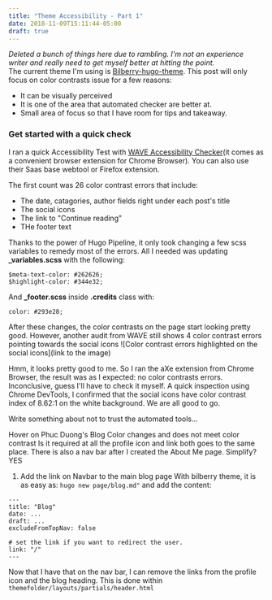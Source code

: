 ```yaml
---
title: "Theme Accessibility - Part 1"
date: 2018-11-09T15:11:44-05:00
draft: true
---
```


*Deleted a bunch of things here due to rambling. I'm not an experience writer and really need to get myself better at hitting the point.*  
The current theme I'm using is [Bilberry-hugo-theme](https://github.com/Lednerb/bilberry-hugo-theme). This post will only focus on color contrasts issue for a few reasons:
- It can be visually perceived  
- It is one of the area that automated checker are better at.  
- Small area of focus so that I have room for tips and takeaway.  
<!--more-->

### Get started with a quick check

I ran a quick Accessibility Test with [WAVE Accessibility Checker](https://wave.webaim.org/)(it comes as a convenient browser extension for Chrome Browser). You can also use their Saas base webtool or Firefox extension. 

The first count was 26 color contrast errors that include:  
- The date, catagories, author fields right under each post's title  
- The social icons  
- The link to "Continue reading"  
- THe footer text  

Thanks to the power of Hugo Pipeline, it only took changing a few scss variables to remedy most of the errors.
All I needed was updating **_variables.scss** with the following:
```
$meta-text-color: #262626;
$highlight-color: #344e32;
```
And **_footer.scss** inside **.credits** class with:
```
color: #293e28;
```

After these changes, the color contrasts on the page start looking pretty good.
However, another audit from WAVE still shows 4 color contrast errors pointing towards the social icons
![Color contrast errors highlighted on the social icons](link to the image)

Hmm, it looks pretty good to me.
So I ran the aXe extension from Chrome Browser, the result was as I expected: no color contrasts errors.  
Inconclusive, guess I'll have to check it myself. A quick inspection using Chrome DevTools, I confirmed that the social icons have color contrast index of 8.62:1 on the white background. We are all good to go. 

Write something about not to trust the automated tools...


Hover on Phuc Duong's Blog
Color changes and does not meet color contrast
Is it required at all the profile icon and link both goes to the same place.
There is also a nav bar after I created the About Me page.
Simplify? YES

1. Add the link on Navbar to the main blog page
With bilberry theme, it is as easy as:
```hugo new page/blog.md"```
and add the content:
```
---
title: "Blog"
date: ...
draft: ...
excludeFromTopNav: false

# set the link if you want to redirect the user.
link: "/"
---
```

Now that I have that on the nav bar, I can remove the links from the profile icon and the blog heading.
This is done within `themefolder/layouts/partials/header.html`